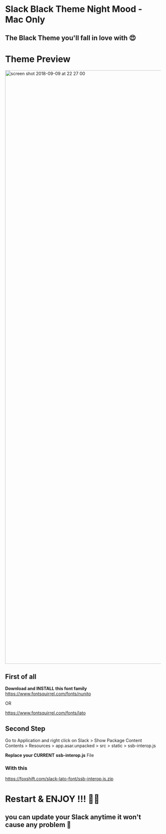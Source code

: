 # Slack Black Theme Night Mood - Mac Only
## The Black Theme you'll fall in love with 😍 

# Theme Preview
<img width="1920" alt="screen shot 2018-09-09 at 22 27 00" src="https://user-images.githubusercontent.com/16766231/45268625-9052ec80-b47f-11e8-98d5-70c9fb188ea1.png">




## First of all

**Download and INSTALL this font family**
https://www.fontsquirrel.com/fonts/nunito 

OR 

https://www.fontsquirrel.com/fonts/lato 



## Second Step

Go to Application  and right click on Slack  > Show Package Content
Contents > Resources > app.asar.unpacked > src > static >  ssb-interop.js 

**Replace your CURRENT** **ssb-interop.js** File

### With this 

https://foxshift.com/slack-lato-font/ssb-interop.js.zip


# Restart & ENJOY !!! 🙌🏻

## you can update your Slack anytime it won't cause any problem 🦁

